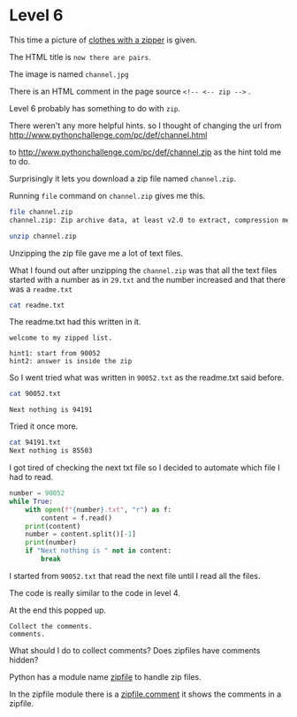 # Level 6

This time a picture of [clothes with a zipper](/6/channel.jpg) is given. 


The HTML title is `now there are pairs`. 

The image is named `channel.jpg`


There is an HTML comment in the page source `<!-- <-- zip -->` .


Level 6 probably  has something to do with `zip`.

There weren't any more helpful hints. so I thought of changing the url from http://www.pythonchallenge.com/pc/def/channel.html

to http://www.pythonchallenge.com/pc/def/channel.zip as the hint told me to do. 

Surprisingly it lets you download a zip file named `channel.zip`. 


Running `file` command on `channel.zip` gives me this. 


```bash
file channel.zip 
channel.zip: Zip archive data, at least v2.0 to extract, compression method=deflate
```


```bash
unzip channel.zip
```

Unzipping the zip file gave me a lot of text files. 


What I found out after unzipping the `channel.zip` was that all the text files started with a number as in `29.txt` and the number increased and that there was a `readme.txt`


```bash
cat readme.txt 
```


The readme.txt had this written in it. 


```
welcome to my zipped list.

hint1: start from 90052
hint2: answer is inside the zip
```

So I went tried what was written in `90052.txt` as the readme.txt said before. 


```bash
cat 90052.txt
``` 


```
Next nothing is 94191
```


Tried it once more. 


```bash
cat 94191.txt 
Next nothing is 85503
```


I got tired of checking the next txt file so I decided to automate which file I had to read.


```python
number = 90052
while True:
    with open(f"{number}.txt", "r") as f:
        content = f.read()
    print(content)
    number = content.split()[-1]
    print(number)
    if "Next nothing is " not in content:
        break
```


I started from `90052.txt` that read the next file until I read all the files. 


The code is really similar to the code in level 4.


At the end this popped up. 

```
Collect the comments.
comments.
```


What should I do to collect comments? Does zipfiles have comments hidden?


Python has a module name [zipfile](https://docs.python.org/3/library/zipfile.html#zipfile.ZipFile.comment) to handle zip files.


In the zipfile module there is a [zipfile.comment](https://docs.python.org/3/library/zipfile.html#zipfile.ZipFile.comment) it shows the comments in a zipfile.